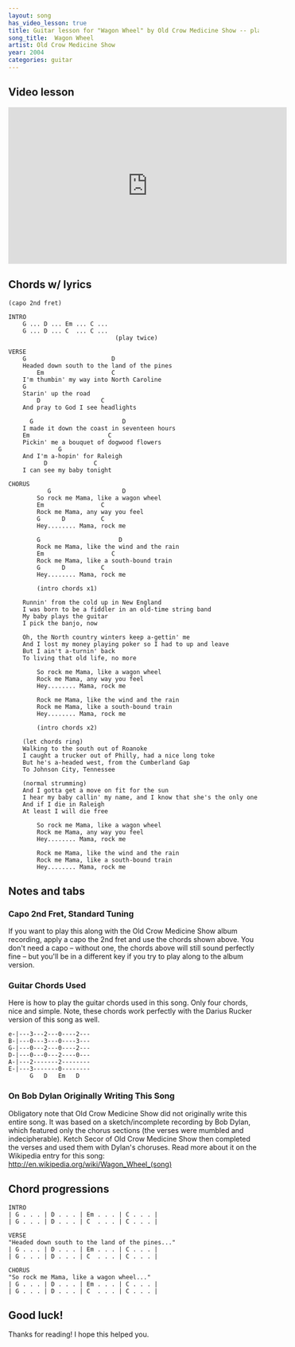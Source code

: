 ```yaml
---
layout: song
has_video_lesson: true
title: Guitar lesson for "Wagon Wheel" by Old Crow Medicine Show -- playsongnotes.com
song_title:  Wagon Wheel
artist: Old Crow Medicine Show
year: 2004
categories: guitar
---
```


## Video lesson

<iframe width="560" height="315" src="https://www.youtube.com/embed/7BJVJz0rxZ8" frameborder="0" allowfullscreen></iframe>

## Chords w/ lyrics

    (capo 2nd fret)

    INTRO
        G ... D ... Em ... C ...
        G ... D ... C  ... C ...
                                  (play twice)

    VERSE
        G                        D
        Headed down south to the land of the pines
            Em                   C
        I'm thumbin' my way into North Caroline
        G
        Starin' up the road
            D                 C
        And pray to God I see headlights

          G                         D
        I made it down the coast in seventeen hours
        Em                      C
        Pickin' me a bouquet of dogwood flowers
                  G
        And I'm a-hopin' for Raleigh
              D             C
        I can see my baby tonight

    CHORUS
               G                    D
            So rock me Mama, like a wagon wheel
            Em                C
            Rock me Mama, any way you feel
            G      D          C
            Hey........ Mama, rock me

            G                      D   
            Rock me Mama, like the wind and the rain
            Em                   C
            Rock me Mama, like a south-bound train
            G      D          C
            Hey........ Mama, rock me

            (intro chords x1)

        Runnin' from the cold up in New England
        I was born to be a fiddler in an old-time string band
        My baby plays the guitar
        I pick the banjo, now

        Oh, the North country winters keep a-gettin' me
        And I lost my money playing poker so I had to up and leave
        But I ain't a-turnin' back
        To living that old life, no more

            So rock me Mama, like a wagon wheel
            Rock me Mama, any way you feel
            Hey........ Mama, rock me

            Rock me Mama, like the wind and the rain
            Rock me Mama, like a south-bound train
            Hey........ Mama, rock me

            (intro chords x2)

        (let chords ring)
        Walking to the south out of Roanoke
        I caught a trucker out of Philly, had a nice long toke
        But he's a-headed west, from the Cumberland Gap
        To Johnson City, Tennessee

        (normal strumming)
        And I gotta get a move on fit for the sun
        I hear my baby callin' my name, and I know that she's the only one
        And if I die in Raleigh
        At least I will die free

            So rock me Mama, like a wagon wheel
            Rock me Mama, any way you feel
            Hey........ Mama, rock me

            Rock me Mama, like the wind and the rain
            Rock me Mama, like a south-bound train
            Hey........ Mama, rock me

## Notes and tabs

### Capo 2nd Fret, Standard Tuning
If you want to play this along with the Old Crow Medicine Show album recording, apply a capo the 2nd fret and use the chords shown above. You don't need a capo – without one, the chords above will still sound perfectly fine – but you'll be in a different key if you try to play along to the album version.

### Guitar Chords Used
Here is how to play the guitar chords used in this song. Only four chords, nice and simple. Note, these chords work perfectly with the Darius Rucker version of this song as well.

    e-|---3---2---0----2---
    B-|---0---3---0----3---
    G-|---0---2---0----2---
    D-|---0---0---2----0---
    A-|---2-------2--------
    E-|---3-------0--------
          G   D   Em   D

### On Bob Dylan Originally Writing This Song
Obligatory note that Old Crow Medicine Show did not originally write this entire song. It was based on a sketch/incomplete recording by Bob Dylan, which featured only the chorus sections (the verses were mumbled and indecipherable). Ketch Secor of Old Crow Medicine Show then completed the verses and used them with Dylan's choruses. Read more about it on the Wikipedia entry for this song: http://en.wikipedia.org/wiki/Wagon_Wheel_(song)

## Chord progressions

    INTRO
    | G . . . | D . . . | Em . . . | C . . . |
    | G . . . | D . . . | C  . . . | C . . . |

    VERSE
    "Headed down south to the land of the pines..."
    | G . . . | D . . . | Em . . . | C . . . |
    | G . . . | D . . . | C  . . . | C . . . |

    CHORUS
    "So rock me Mama, like a wagon wheel..."
    | G . . . | D . . . | Em . . . | C . . . |
    | G . . . | D . . . | C  . . . | C . . . |

## Good luck!

Thanks for reading! I hope this helped you.
